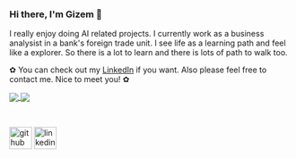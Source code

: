 ### Hi there, I'm Gizem 💚

I really enjoy doing AI related projects. I currently work as a business analysist in a bank's foreign trade unit. I see life as a learning path and feel like a explorer. So there is a lot to learn and there is lots of path to walk too.

✿ You can check out my [LinkedIn](https://www.linkedin.com/in/ozturkgizem/) if you want. Also please feel free to contact me. Nice to meet you! ✿

<a href="https://github.com/anuraghazra/github-readme-stats">
  <img align="center" src="https://github-readme-stats.vercel.app/api?username=ozturkgizem&show_icons=true" />
</a>
<a href="https://github.com/anuraghazra/convoychat">
  <img align="center" src="https://github-readme-stats.vercel.app/api/top-langs/?username=ozturkgizem&layout=compact" />
</a>

<p>&nbsp;</p>

[<img src='https://cdn.jsdelivr.net/npm/simple-icons@3.0.1/icons/github.svg' alt='github' height='40'>](https://github.com/ozturkgizem)  [<img src='https://cdn.jsdelivr.net/npm/simple-icons@3.0.1/icons/linkedin.svg' alt='linkedin' height='40'>](https://www.linkedin.com/in/ozturkgizem/)  


